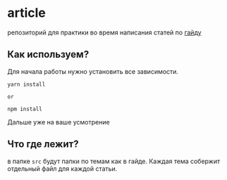 # article

репозиторий для практики во время написания статей по [гайду](https://www.notion.so/181c3fe76f1246fa8b2a125de1dbb3fe)


Как используем?
----------
Для начала работы нужно установить все зависимости.
```
yarn install

or 

npm install
```

Дальше уже на ваше усмотрение

Что где лежит?
----------
в папке `src` будут папки по темам как в гайде.
Каждая тема собержит отдельный файл для каждой статьи. 